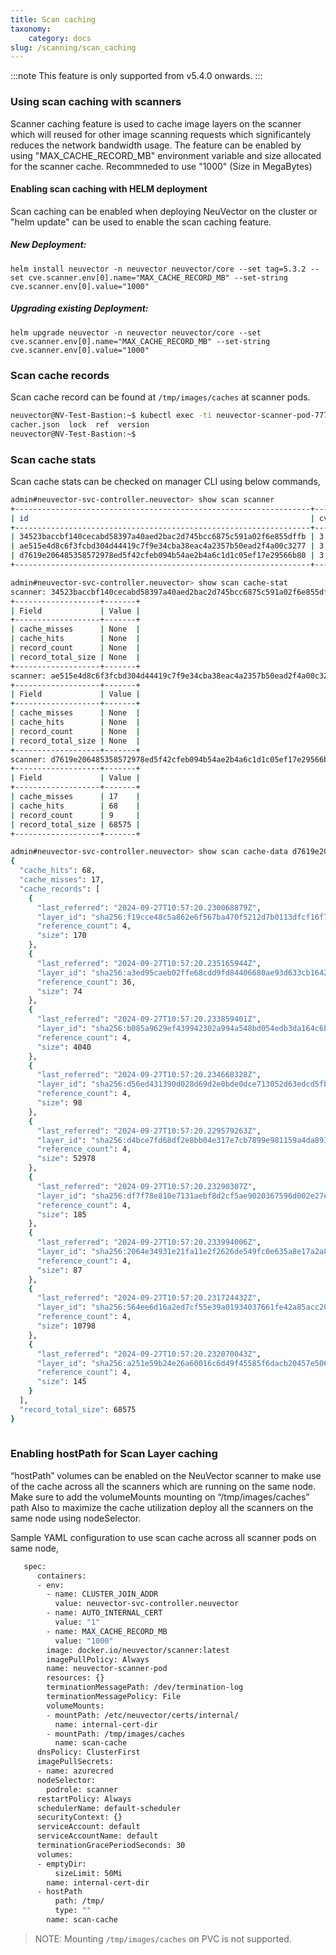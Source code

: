 ```yaml
---
title: Scan caching
taxonomy:
    category: docs
slug: /scanning/scan_caching
---
```


:::note
This feature is only supported from v5.4.0 onwards.
:::

### Using scan caching with scanners
Scanner caching feature is used to cache image layers on the scanner which will reused for other image scanning requests which significantely reduces the network bandwidth usage. 
The feature can be enabled by using "MAX_CACHE_RECORD_MB" environment variable and size allocated for the scanner cache. Recommneded to use "1000" (Size in MegaBytes)

#### Enabling scan caching with HELM deployment
Scan caching can be enabled when deploying NeuVector on the cluster or "helm update" can be used to enable the scan caching feature.

##### New Deployment:
```helm install neuvector -n neuvector neuvector/core --set tag=5.3.2 --set cve.scanner.env[0].name="MAX_CACHE_RECORD_MB" --set-string cve.scanner.env[0].value="1000"```

##### Upgrading existing Deployment:
```helm upgrade neuvector -n neuvector neuvector/core --set cve.scanner.env[0].name="MAX_CACHE_RECORD_MB" --set-string cve.scanner.env[0].value="1000"```

### Scan cache records
Scan cache record can be found at ```/tmp/images/caches``` at scanner pods.

```bash
neuvector@NV-Test-Bastion:~$ kubectl exec -ti neuvector-scanner-pod-77767cf64c-fdn68 -- bash -c "ls /tmp/images/caches"
cacher.json  lock  ref  version
neuvector@NV-Test-Bastion:~$
```
### Scan cache stats
Scan cache stats can be checked on manager CLI using below commands,
```bash
admin#neuvector-svc-controller.neuvector> show scan scanner
+------------------------------------------------------------------+---------------+---------------+-------+----------------------+------------+-------+--------+------------+
| id                                                               | cvedb_version | server        |  port | joined_timestamp     | containers | nodes | images | serverless |
+------------------------------------------------------------------+---------------+---------------+-------+----------------------+------------+-------+--------+------------+
| 34523baccbf140cecabd58397a40aed2bac2d745bcc6875c591a02f6e855dffb | 3.565         | 10.244.12.184 | 18402 | 2024-09-27T00:00:58Z |         80 |     0 |      0 |          0 |
| ae515e4d8c6f3fcbd304d44419c7f9e34cba38eac4a2357b50ead2f4a00c3277 | 3.565         | 10.244.12.185 | 18402 | 2024-09-27T00:01:02Z |         67 |     0 |      0 |          0 |
| d7619e206485358572978ed5f42cfeb094b54ae2b4a6c1d1c05ef17e29566b80 | 3.565         | 10.244.10.49  | 18402 | 2024-09-27T00:00:52Z |        410 |     0 |      5 |          0 |
+------------------------------------------------------------------+---------------+---------------+-------+----------------------+------------+-------+--------+------------+

admin#neuvector-svc-controller.neuvector> show scan cache-stat
scanner: 34523baccbf140cecabd58397a40aed2bac2d745bcc6875c591a02f6e855dffb
+-------------------+-------+
| Field             | Value |
+-------------------+-------+
| cache_misses      | None  |
| cache_hits        | None  |
| record_count      | None  |
| record_total_size | None  |
+-------------------+-------+
scanner: ae515e4d8c6f3fcbd304d44419c7f9e34cba38eac4a2357b50ead2f4a00c3277
+-------------------+-------+
| Field             | Value |
+-------------------+-------+
| cache_misses      | None  |
| cache_hits        | None  |
| record_count      | None  |
| record_total_size | None  |
+-------------------+-------+
scanner: d7619e206485358572978ed5f42cfeb094b54ae2b4a6c1d1c05ef17e29566b80
+-------------------+-------+
| Field             | Value |
+-------------------+-------+
| cache_misses      | 17    |
| cache_hits        | 68    |
| record_count      | 9     |
| record_total_size | 68575 |
+-------------------+-------+

admin#neuvector-svc-controller.neuvector> show scan cache-data d7619e206485358572978ed5f42cfeb094b54ae2b4a6c1d1c05ef17e29566b80
{
  "cache_hits": 68,
  "cache_misses": 17,
  "cache_records": [
    {
      "last_referred": "2024-09-27T10:57:20.230068879Z",
      "layer_id": "sha256:f19cce48c5a862e6f567ba470f5212d7b0113dfcf16f7e548dc2dd1c9f6bc71b_layer_file",
      "reference_count": 4,
      "size": 170
    },
    {
      "last_referred": "2024-09-27T10:57:20.235165944Z",
      "layer_id": "sha256:a3ed95caeb02ffe68cdd9fd84406680ae93d633cb16422d00e8a7c22955b46d4_layer_file",
      "reference_count": 36,
      "size": 74
    },
    {
      "last_referred": "2024-09-27T10:57:20.233859401Z",
      "layer_id": "sha256:b085a9629ef439942302a994a548bd054edb3da164c6b370722a2e3d3720a3b1_layer_file",
      "reference_count": 4,
      "size": 4040
    },
    {
      "last_referred": "2024-09-27T10:57:20.234668328Z",
      "layer_id": "sha256:d56ed431390d028d69d2e0bde0dce713052d63edcd5fb8f1057b92a32ff5d2cf_layer_file",
      "reference_count": 4,
      "size": 98
    },
    {
      "last_referred": "2024-09-27T10:57:20.229579263Z",
      "layer_id": "sha256:d4bce7fd68df2e8bb04e317e7cb7899e981159a4da89339e38c8bf30e6c318f0_layer_file",
      "reference_count": 4,
      "size": 52978
    },
    {
      "last_referred": "2024-09-27T10:57:20.23290307Z",
      "layer_id": "sha256:df7f78e810e7131aebf8d2cf5ae9020367596d002e27ed78f28421dda0b6ee9f_layer_file",
      "reference_count": 4,
      "size": 185
    },
    {
      "last_referred": "2024-09-27T10:57:20.233994006Z",
      "layer_id": "sha256:2064e34931e21fa11e2f2626de549fc0e635a8e17a2a8a656a60be78ecf86db3_layer_file",
      "reference_count": 4,
      "size": 87
    },
    {
      "last_referred": "2024-09-27T10:57:20.231724432Z",
      "layer_id": "sha256:564ee6d16a2ed7cf55e39a01934037661fe42a85acc209900658acd08e1d00b8_layer_file",
      "reference_count": 4,
      "size": 10798
    },
    {
      "last_referred": "2024-09-27T10:57:20.232070043Z",
      "layer_id": "sha256:a251e59b24e26a60016c6d49f45585f6dacb20457e50619927cde5f3369c54da_layer_file",
      "reference_count": 4,
      "size": 145
    }
  ],
  "record_total_size": 68575
}
  
```
### Enabling hostPath for Scan Layer caching
“hostPath” volumes can be enabled on the NeuVector scanner to make use of the cache across all the scanners which are running on the same node. Make sure to add the volumeMounts mounting on “/tmp/images/caches” path Also to maximize the cache utilization deploy all the scanners on the same node using nodeSelector.

Sample YAML configuration to use scan cache across all scanner pods on same node,
```bash
   spec:
      containers:
      - env:
        - name: CLUSTER_JOIN_ADDR
          value: neuvector-svc-controller.neuvector
        - name: AUTO_INTERNAL_CERT
          value: "1"
        - name: MAX_CACHE_RECORD_MB
          value: "1000"
        image: docker.io/neuvector/scanner:latest
        imagePullPolicy: Always
        name: neuvector-scanner-pod
        resources: {}
        terminationMessagePath: /dev/termination-log
        terminationMessagePolicy: File
        volumeMounts:
        - mountPath: /etc/neuvector/certs/internal/
          name: internal-cert-dir
		- mountPath: /tmp/images/caches
		  name: scan-cache
      dnsPolicy: ClusterFirst
      imagePullSecrets:
      - name: azurecred
      nodeSelector:
        podrole: scanner
      restartPolicy: Always
      schedulerName: default-scheduler
      securityContext: {}
      serviceAccount: default
      serviceAccountName: default
      terminationGracePeriodSeconds: 30
      volumes:
      - emptyDir:
          sizeLimit: 50Mi
        name: internal-cert-dir
	  - hostPath
		  path: /tmp/
		  type: ""
		name: scan-cache
```
> NOTE: Mounting ```/tmp/images/caches``` on PVC is not supported.

